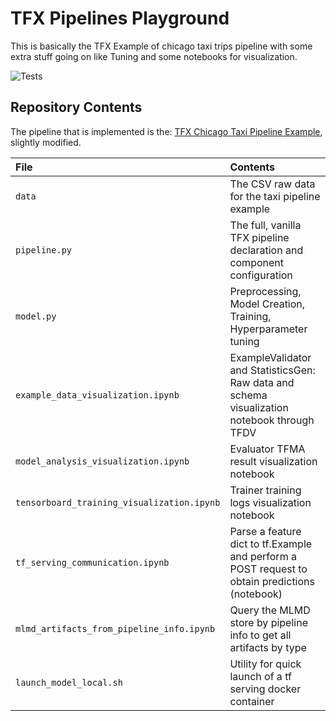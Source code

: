 # TFX Pipelines Playground

This is basically the TFX Example of chicago taxi trips pipeline with some extra stuff going on like Tuning and some notebooks for visualization.

![Tests](https://github.com/ntakouris/tfx-pipelines-playground/workflows/Test%20Python%20Package/badge.svg)

## Repository Contents

The pipeline that is implemented is the: [TFX Chicago Taxi Pipeline Example](https://github.com/tensorflow/tfx/tree/master/tfx/examples/chicago_taxi_pipeline), slightly modified.

| File                                       | Contents                                                                                       |
| :----------------------------------------- | :--------------------------------------------------------------------------------------------- |
| `data`                                     | The CSV raw data for the taxi pipeline example                                                 |
| `pipeline.py`                              | The full, vanilla TFX pipeline declaration and component configuration                         |
| `model.py`                                 | Preprocessing, Model Creation, Training, Hyperparameter tuning                                 |
| `example_data_visualization.ipynb`         | ExampleValidator and StatisticsGen: Raw data and schema visualization notebook through TFDV    |
| `model_analysis_visualization.ipynb`       | Evaluator TFMA result visualization notebook                                                   |
| `tensorboard_training_visualization.ipynb` | Trainer training logs visualization notebook                                                   |
| `tf_serving_communication.ipynb`           | Parse a feature dict to tf.Example and perform a POST request to obtain predictions (notebook) |
| `mlmd_artifacts_from_pipeline_info.ipynb`  | Query the MLMD store by pipeline info to get all artifacts by type                             |
| `launch_model_local.sh`                    | Utility for quick launch of a tf serving docker container                                      |
